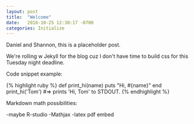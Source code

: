 ```yaml
---
layout: post
title:  "Welcome"
date:   2016-10-25 12:30:17 -0700
categories: Initialize
---
```

Daniel and Shannon, this is a placeholder post.

We're rolling w Jekyll for the blog cuz I don't have time to build css for this Tuesday night deadline.

Code snippet example:

{% highlight ruby %}
def print_hi(name)
  puts "Hi, #{name}"
end
print_hi('Tom')
#=> prints 'Hi, Tom' to STDOUT.
{% endhighlight %}

Markdown math possibilities:

-maybe R-studio
-Mathjax
-latex pdf embed
